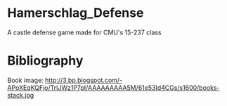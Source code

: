 Hamerschlag_Defense
===================

A castle defense game made for CMU's 15-237 class


Bibliography
============

Book image:
http://3.bp.blogspot.com/-APoXEqKQFjo/TrlJWz1P7pI/AAAAAAAAA5M/61e53Id4CGs/s1600/books-stack.jpg